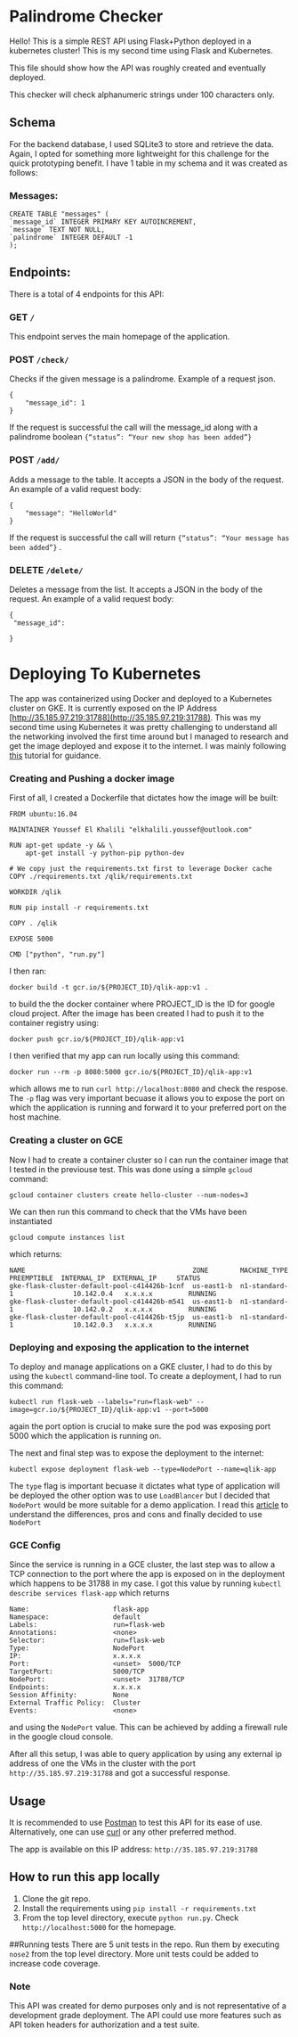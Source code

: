 # Palindrome Checker


Hello!
This is a simple REST API using Flask+Python deployed in a kubernetes cluster! This is my second time using Flask and Kubernetes.

This file should show how the API was roughly created and eventually deployed. 

This checker will check alphanumeric strings under 100 characters only.

## Schema
For the backend database, I used SQLite3 to store and retrieve the data. Again, I opted for something more lightweight for this challenge for the quick prototyping benefit.  I have 1 table in my schema and it was created as follows: 

### Messages:
```
CREATE TABLE "messages" ( 
`message_id` INTEGER PRIMARY KEY AUTOINCREMENT, 
`message` TEXT NOT NULL, 
`palindrome` INTEGER DEFAULT -1 
);
```

## Endpoints:
There is a total of 4 endpoints for this API:


### GET `/`
This endpoint serves the main homepage of the application.

### POST  `/check/`
Checks if the given message is a palindrome. Example of a request json.

```
{
    "message_id": 1
}

```

If the request is successful the call will the message_id along with a palindrome boolean `{“status”: “Your new shop has been added”}`

### POST  `/add/`
Adds a message to the table. It accepts a JSON in the body of the request. An example of a valid request body:
```
{
    "message": "HelloWorld"
}
```

If the request is successful the call will return `{“status”: “Your message has been added”}` .

### DELETE `/delete/`
Deletes a message from the list. It accepts a JSON in the body of the request. An example of a valid request body: 

```
{
 "message_id": 

}
```

# Deploying To Kubernetes

The app was containerized using Docker and deployed to a Kubernetes cluster on GKE. It is currently exposed on 
the IP Address [http://35.185.97.219:31788](http://35.185.97.219:31788). This was my second time using Kubernetes
it was pretty challenging to understand all the networking involved the first time around but I managed to research and get the image
deployed and expose it to the internet. I was mainly following [this](https://cloud.google.com/kubernetes-engine/docs/tutorials/hello-app) 
tutorial for guidance. 

### Creating and Pushing a docker image

First of all, I created a Dockerfile that dictates how the image will be built:

```
FROM ubuntu:16.04

MAINTAINER Youssef El Khalili "elkhalili.youssef@outlook.com"

RUN apt-get update -y && \
    apt-get install -y python-pip python-dev

# We copy just the requirements.txt first to leverage Docker cache
COPY ./requirements.txt /qlik/requirements.txt

WORKDIR /qlik

RUN pip install -r requirements.txt

COPY . /qlik

EXPOSE 5000

CMD ["python", "run.py"]

```

I then ran:
``` 
docker build -t gcr.io/${PROJECT_ID}/qlik-app:v1 .
```
to build the the docker container where PROJECT_ID is the ID for google cloud project.
After the image has been created I had to push it to the container registry using:
```
docker push gcr.io/${PROJECT_ID}/qlik-app:v1
```
I then verified that my app can run locally using this command:

```
docker run --rm -p 8080:5000 gcr.io/${PROJECT_ID}/qlik-app:v1
```

which allows me to run `curl http://localhost:8080` and check the respose. The `-p`
flag was very important becuase it allows you to expose the port on which the application
is running and forward it to your preferred port on the host machine.

### Creating a cluster on GCE

Now I had to create a container cluster so I can run the container image that
I tested in the previouse test. This was done using a simple `gcloud` command:

```commandline
gcloud container clusters create hello-cluster --num-nodes=3
```
We can then run this command to check that the VMs have been instantiated 

```commandline
gcloud compute instances list
```

which returns: 

```
NAME                                          ZONE        MACHINE_TYPE   PREEMPTIBLE  INTERNAL_IP  EXTERNAL_IP     STATUS
gke-flask-cluster-default-pool-c414426b-1cnf  us-east1-b  n1-standard-1               10.142.0.4   x.x.x.x         RUNNING
gke-flask-cluster-default-pool-c414426b-m541  us-east1-b  n1-standard-1               10.142.0.2   x.x.x.x         RUNNING
gke-flask-cluster-default-pool-c414426b-t5jp  us-east1-b  n1-standard-1               10.142.0.3   x.x.x.x         RUNNING
```

### Deploying and exposing the application to the internet

To deploy and manage applications on a GKE cluster, 
I had to do this by using the `kubectl` command-line tool. To create a deployment, I had to run this command:
```
kubectl run flask-web --labels="run=flask-web" --image=gcr.io/${PROJECT_ID}/qlik-app:v1 --port=5000
```
again the port option is crucial to make sure the pod was exposing port 5000 which the application is running on.

The next and final step was to expose the deployment to the internet:

```
kubectl expose deployment flask-web --type=NodePort --name=qlik-app
```

The `type` flag is important becuase it dictates what type of application will be deployed the other option was to use
`LoadBlancer` but I decided that `NodePort` would be more suitable for a demo application. I read this 
[article](https://medium.com/google-cloud/kubernetes-nodeport-vs-loadbalancer-vs-ingress-when-should-i-use-what-922f010849e0)
to understand the differences, pros and cons and finally decided to use `NodePort`

### GCE Config

Since the service is running in a GCE cluster, the last step was to allow a TCP connection
to the port where the app is exposed on in the deployment which happens to be 31788 in my case.
I got this value by running `kubectl describe services flask-app` which returns

```
Name:                     flask-app
Namespace:                default
Labels:                   run=flask-web
Annotations:              <none>
Selector:                 run=flask-web
Type:                     NodePort
IP:                       x.x.x.x
Port:                     <unset>  5000/TCP
TargetPort:               5000/TCP
NodePort:                 <unset>  31788/TCP
Endpoints:                x.x.x.x
Session Affinity:         None
External Traffic Policy:  Cluster
Events:                   <none>
```

and using the `NodePort` value. This can be achieved by adding a firewall rule in the google cloud
console. 

After all this setup, I was able to query application by using any external ip address of one the VMs
in the cluster with the port `http://35.185.97.219:31788` and got a successful response.

## Usage

It is recommended to use [Postman](https://www.getpostman.com/) to test this API for its ease of use. 
Alternatively, one can use [curl](https://curl.haxx.se/) or any other preferred method.

The app is available on this IP address: `http://35.185.97.219:31788`

## How to run this app locally
1. Clone the git repo.
2. Install the requirements using `pip install -r requirements.txt`
3. From the top level directory, execute `python run.py`. Check `http://localhost:5000` for the homepage.

##Running tests
There are 5 unit tests in the repo. Run them by executing `nose2` from the top level directory. More unit tests could be
added to increase code coverage.


### Note
This API was created for demo purposes only and is not representative of a development grade deployment. The API 
could use more features such as API token headers for authorization and a test suite.








